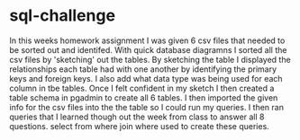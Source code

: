 # sql-challenge

In this weeks homework assignment I was given 6 csv files that needed to be sorted out and identifed.
With quick database diagramns I sorted all the csv files by 'sketching' out the tables. By sketching the table I displayed the relationships each table had with one another by identifying the primary keys and foreign keys. I also add what data type was being used for each column in tbe tables.
Once I felt confident in my sketch I then created a table schema in pgadmin to create all 6 tables.
I then imported the given info for the csv files into the the table so I could run my queries.
I then ran queries that I learned though out the week from class to answer all 8 questions.
select
from
where
join 
  where used to create these queries.
